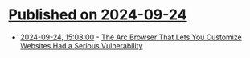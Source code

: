 # [Published on 2024-09-24](index.md)

* [2024-09-24, 15:08:00](https://soylentnews.org/article.pl?sid=24/09/23/1249256&from=rss) - [The Arc Browser That Lets You Customize Websites Had a Serious Vulnerability](https://soylentnews.org/article.pl?sid=24/09/23/1249256&from=rss)

